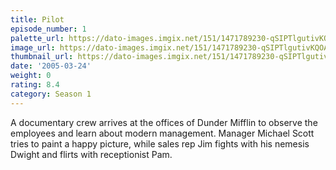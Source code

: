 ```yaml
---
title: Pilot
episode_number: 1
palette_url: https://dato-images.imgix.net/151/1471789230-qSIPTlgutivKQOAXO5DlgUPtOIn.jpg?ixlib=rb-1.1.0&ch=DPR%2CWidth&auto=enhance&palette=json
image_url: https://dato-images.imgix.net/151/1471789230-qSIPTlgutivKQOAXO5DlgUPtOIn.jpg?ixlib=rb-1.1.0&ch=DPR%2CWidth&auto=compress%2Cformat&w=500
thumbnail_url: https://dato-images.imgix.net/151/1471789230-qSIPTlgutivKQOAXO5DlgUPtOIn.jpg?ixlib=rb-1.1.0&ch=DPR%2CWidth&auto=enhance&w=500&h=280&fit=crop&fm=jpg
date: '2005-03-24'
weight: 0
rating: 8.4
category: Season 1
---
```


A documentary crew arrives at the offices of Dunder Mifflin to observe the employees and learn about modern management. Manager Michael Scott tries to paint a happy picture, while sales rep Jim fights with his nemesis Dwight and flirts with receptionist Pam.
